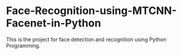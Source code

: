 # Face-Recognition-using-MTCNN-Facenet-in-Python
This is the project for face detection and recognition  using Python Programming. 
